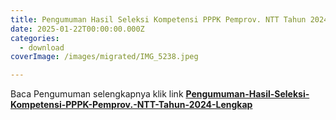 ```yaml
---
title: Pengumuman Hasil Seleksi Kompetensi PPPK Pemprov. NTT Tahun 2024
date: 2025-01-22T00:00:00.000Z
categories:
  - download
coverImage: /images/migrated/IMG_5238.jpeg

---
```


Baca Pengumuman selengkapnya klik link [**Pengumuman-Hasil-Seleksi-Kompetensi-PPPK-Pemprov.-NTT-Tahun-2024-Lengkap**](https://bkd.nttprov.go.id/web/wp-content/uploads/2025/04/001-Pengumuman-Hasil-Seleksi-Kompetensi-PPPK-Pemprov.-NTT-Tahun-2024-Lengkap.pdf)
